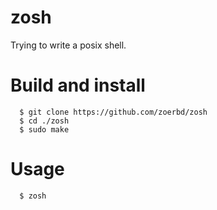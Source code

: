 # zosh
Trying to write a posix shell.

# Build and install

      $ git clone https://github.com/zoerbd/zosh
      $ cd ./zosh
      $ sudo make

# Usage

      $ zosh
